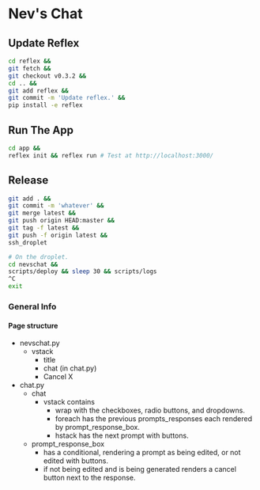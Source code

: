 # Nev's Chat

## Update Reflex

```bash
cd reflex &&
git fetch &&
git checkout v0.3.2 &&
cd .. &&
git add reflex &&
git commit -m 'Update reflex.' &&
pip install -e reflex
```

## Run The App

```bash
cd app &&
reflex init && reflex run # Test at http://localhost:3000/
```

## Release

```bash
git add . &&
git commit -m 'whatever' &&
git merge latest &&
git push origin HEAD:master &&
git tag -f latest &&
git push -f origin latest &&
ssh_droplet

# On the droplet.
cd nevschat &&
scripts/deploy && sleep 30 && scripts/logs
^C
exit
```

### General Info

#### Page structure

* nevschat.py
  * vstack
    * title
    * chat (in chat.py)
    * Cancel X
* chat.py
  * chat
    * vstack contains
      * wrap with the checkboxes, radio buttons, and dropdowns.
      * foreach has the previous prompts_responses each rendered by
        prompt_response_box.
      * hstack has the next prompt with buttons.
  * prompt_response_box
    * has a conditional, rendering a prompt as being edited, or not edited with
      buttons.
    * if not being edited and is being generated renders a cancel button next to
      the response.

